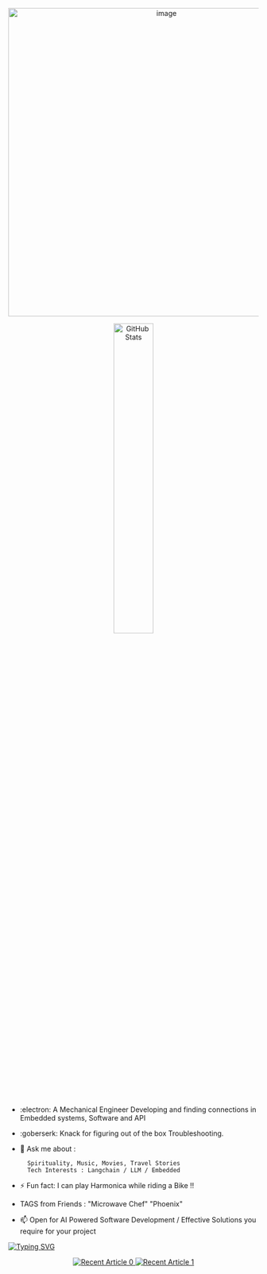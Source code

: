 <p align="center">
<img width="621" alt="image" src="https://github.com/mdabir1203/mdabir1203/assets/66947064/dc33981c-00bf-42e4-a644-06d63ecc16d7">



<p align="center">
 <img src="https://streak-stats.demolab.com?user=mdabir1203&theme=monokai-metallian&hide_border=true&border_radius=3&locale=de&date_format=M%20j%5B%2C%20Y%5D&mode=weekly" alt="GitHub Stats" width="40%" height="40%" > 
</p>
 
 
- :electron: A Mechanical Engineer Developing and finding connections in Embedded systems, Software and API 
- :goberserk: Knack for figuring out of the box Troubleshooting. 
- 💬 Ask me about : 
        
        Spirituality, Music, Movies, Travel Stories
        Tech Interests : Langchain / LLM / Embedded 
- ⚡ Fun fact: I can play Harmonica while riding a Bike !!  
- TAGS from Friends : "Microwave Chef" "Phoenix"
- 📫 Open for AI Powered Software Development / Effective Solutions you require for your project

<a href="https://git.io/typing-svg"><img src="https://readme-typing-svg.demolab.com?font=Impact&size=35&duration=5030&pause=1000&color=288AB6&vCenter=true&multiline=true&width=500&height=100&lines=Check+my+recent+Blog+Post" alt="Typing SVG" /></a>
 

<p align="center">
<a target="_blank" href="https://github-readme-medium-recent-article.vercel.app/medium/@md.abir1203/0"><img src="https://github-readme-medium-recent-article.vercel.app/medium/@md.abir1203/0" alt="Recent Article 0">
<a target="_blank" href="https://github-readme-medium-recent-article.vercel.app/medium/@md.abir1203/0"><img src="https://github-readme-medium-recent-article.vercel.app/medium/@md.abir1203/1" alt="Recent Article 1"> 
</p>

